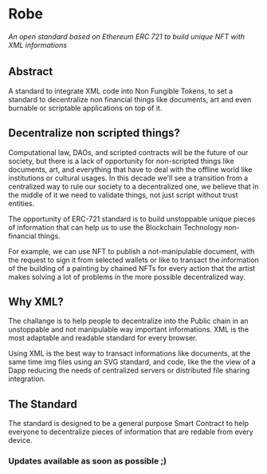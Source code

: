# Robe

###### An open standard based on Ethereum ERC 721 to build unique NFT with XML informations

## Abstract

A standard to integrate XML code into Non Fungible Tokens, to set a standard to decentralize non financial things like documents, art and even burnable or scriptable applications on top of it. 

## Decentralize non scripted things?

Computational law, DAOs, and scripted contracts will be the future of our society, but there is a lack of opportunity for non-scripted things like documents, art, and everything that have to deal with the offline world like institutions or cultural usages. In this decade we'll see a transition from a centralized way to rule our society to a decentralized one, we believe that in the middle of it we need to validate things, not just script without trust entities.

The opportunity of ERC-721 standard is to build unstoppable unique pieces of information that can help us to use the Blockchain Technology non-financial things. 

For example, we can use NFT to publish a not-manipulable document, with the request to sign it from selected wallets or like to transact the information of the building of a painting by chained NFTs for every action that the artist makes solving a lot of problems in the more possible decentralized way.

## Why XML?

The challange is to help people to decentralize into the Public chain in an unstoppable and not manipulable way important informations. XML is the most adaptable and readable standard for every browser. 

Using XML is the best way to transact informations like documents, at the same time img files using an SVG standard, and code, like the the view of a Dapp reducing the needs of centralized servers or distributed file sharing integration. 

## The Standard

The standard is designed to be a general purpose Smart Contract to help everyone to decentralize pieces of information that are redable from every device. 

### Updates available as soon as possible ;)
